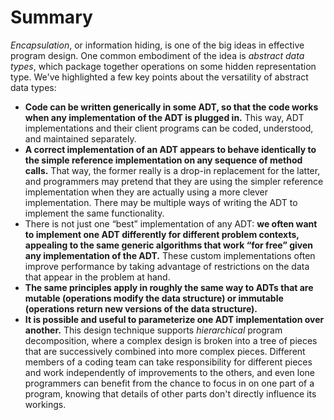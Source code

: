 # Summary

*Encapsulation*, or information hiding, is one of the big ideas in effective program design.  One common embodiment of the idea is *abstract data types*, which package together operations on some hidden representation type.  We've highlighted a few key points about the versatility of abstract data types:

- **Code can be written generically in some ADT, so that the code works when any implementation of the ADT is plugged in.**  This way, ADT implementations and their client programs can be coded, understood, and maintained separately.
- **A correct implementation of an ADT appears to behave identically to the simple reference implementation on any sequence of method calls.** That way, the former really is a drop-in replacement for the latter, and programmers may pretend that they are using the simpler reference implementation when they are actually using a more clever implementation. There may be multiple ways of writing the ADT to implement the same functionality.
- There is not just one “best” implementation of any ADT: **we often want to implement one ADT differently for different problem contexts, appealing to the same generic algorithms that work “for free” given any implementation of the ADT.**  These custom implementations often improve performance by taking advantage of restrictions on the data that appear in the problem at hand.
- **The same principles apply in roughly the same way to ADTs that are mutable (operations modify the data structure) or immutable (operations return new versions of the data structure).**
- **It is possible and useful to parameterize one ADT implementation over another.**  This design technique supports *hierarchical* program decomposition, where a complex design is broken into a tree of pieces that are successively combined into more complex pieces.  Different members of a coding team can take responsibility for different pieces and work independently of improvements to the others, and even lone programmers can benefit from the chance to focus in on one part of a program, knowing that details of other parts don't directly influence its workings.